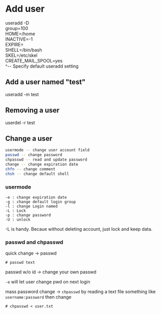 # Add user

useradd -D \
group=100 \
HOME=/home \
INACTIVE=-1 \
EXPIRE= \
SHELL=/bin/bash \
SKEL=/etc/skel \
CREATE_MAIL_SPOOL=yes \
^-- Specify default useradd setting

## Add a user named "test"
useradd -m test

## Removing a user
userdel -r test

## Change a user
```bash
usermode -- change user account field 
passwd -- change password
chpasswd -- read and update password
change -- change expiration date
chfn -- change comment
chsh -- change default shell
```

### usermode
```shell
-e : change expiration date
-g : change default login group
-l : change Login named
-L : Lock
-p : change password
-U : unlock

```
-L is handy. Becaue without deleting account, just lock and keep data.

### passwd and chpasswd
quick change -> passwd
```shell
# passwd text

```
passwd w/o id -> change your own passwd

`-e` will let user change pwd on next login

mass password change -> `chpasswd`
by reading a text file something like `username:password` then change
```shell
# chpasswd < user.txt
```
